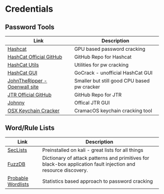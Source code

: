 # Credentials

## Password Tools

Link | Description
-|-
[Hashcat](https://hashcat.net/hashcat/) | GPU based password cracking
[HashCat Official GitHub](https://github.com/hashcat/hashcat) | GitHub Repo for Hashcat
[HashCat Utils](https://github.com/hashcat/hashcat-utils) | Utilities for pw cracking
[HashCat GUI](https://github.com/fireeye/gocrack) | GoCrack - unofficial HashCat GUI
[JohnTheRipper - Openwall site](https://www.openwall.com/john/) | Smaller but still good CPU based pw cracker
[JTR Official GitHub](https://github.com/magnumripper/JohnTheRipper) | GitHub Repo for JTR
[Johnny](https://openwall.info/wiki/john/johnny) | Offical JTR GUI
[OSX Keychain Cracker](https://github.com/macmade/KeychainCracker) | CramacOS keychain cracking tool

## Word/Rule Lists

Link | Description
-|-
[SecLists](https://github.com/danielmiessler/SecLists) | Preinstalled on kali - great lists for all things
[FuzzDB](https://github.com/fuzzdb-project/fuzzdb) | Dictionary of attack patterns and primitives for black-box application fault injection and resource discovery.
[Probable Wordlists](https://github.com/berzerk0/Probable-Wordlists) | Statistics based approach to password cracking
